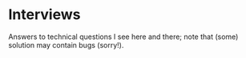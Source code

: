 # Interviews
Answers to technical questions I see here and there; note that (some) solution may contain bugs (sorry!).
